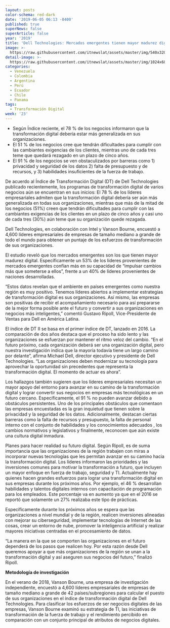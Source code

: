 ```yaml
---
layout: posts
color-schema: red-dark
date: '2019-06-05 06:13 -0400'
published: true
superNews: false
superArticle: false
year: '2019'
title: 'Dell Technologies: Mercados emergentes tienen mayor madurez digital'
image: >-
  https://raw.githubusercontent.com/itnewslat/assets/master/img/540x320/Digitalizacion-empresa-p.jpg
detail-image: >-
  https://raw.githubusercontent.com/itnewslat/assets/master/img/1024x680/Digitalizacion-empresa-g.jpg
categories:
  - Venezuela
  - Colombia
  - Argentina
  - Perú
  - Ecuador
  - Chile
  - Panama
tags:
  - Transformación Digital
week: '23'
---
```

- Según Índice reciente, el 78 % de los negocios informaron que la transformación digital debería estar más generalizada en sus organizaciones.
- El 51 % de los negocios cree que tendrán dificultades para cumplir con las cambiantes exigencias de los clientes, mientras uno de cada tres teme que quedará rezagado en un plazo de cinco años.
- El 91 % de los negocios se ven obstaculizados por barreras como 1) privacidad y seguridad de los datos 2) falta de presupuesto y de recursos, y 3) habilidades insuficientes de la fuerza de trabajo.

De acuerdo al Índice de Transformación Digital (DT) de Dell Technologies publicado recientemente, los programas de transformación digital de varios negocios aún se encuentran en sus inicios: El 78 % de los líderes empresariales admiten que la transformación digital debería ser aún más generalizada en todas sus organizaciones, mientras que más de la mitad de los negocios (51%) creen que tendrán dificultades para cumplir con las cambiantes exigencias de los clientes en un plazo de cinco años y casi uno de cada tres (30%) aún teme que su organización quede rezagada. 

Dell Technologies, en colaboración con Intel y Vanson Bourne, encuestó a 4,600 líderes empresariales de empresas de tamaño mediano a grande de todo el mundo para obtener un puntaje de los esfuerzos de transformación de sus organizaciones.

El estudio reveló que los mercados emergentes son los que tienen mayor madurez digital.  Específicamente un 53% de los líderes provenientes de mercados emergentes confían más en su capacidad de “impulsar cambios más que someterse a ellos”, frente a un 40% de líderes provenientes de naciones desarrolladas.

“Estos datos revelan que el ambiente en países emergentes como nuestra región es muy positivo. Tenemos líderes abiertos a implementar estrategias de transformación digital es sus organizaciones. Así mismo, las empresas son positivas de recibir el acompañamiento necesario para así prepararse de la mejor forma posible ante el futuro y convertir a sus organizaciones en negocios más inteligentes,” comentó Gustavo Ripoll, Vice-Presidente de Ventas para Dell en América Latina.

El índice de DT II se basa en el primer índice de DT, lanzado en 2016. La comparación de dos años destaca que el proceso ha sido lento y las organizaciones se esfuerzan por mantener el ritmo veloz del cambio.
“En el futuro próximo, cada organización deberá ser una organización digital, pero nuestra investigación indica que la mayoría todavía tiene un largo camino por delante”, afirma Michael Dell, director ejecutivo y presidente de Dell Technologies. “Las organizaciones deben modernizar su tecnología para aprovechar la oportunidad sin precedentes que representa la transformación digital. El momento de actuar es ahora”.

Los hallazgos también sugieren que los líderes empresariales necesitan un mayor apoyo del entorno para avanzar en su camino de la transformación digital y lograr convertir sus negocios en empresas más tecnológicas en un futuro cercano. Específicamente, el 91 % no pueden avanzar debido a obstáculos persistentes.   Uno de los principales obstáculos que comentaon las empresas encuestadas es la gran inquietud que tienen sobre la privacidad y la seguridad de los datos. Adicionalmente, destacan ciertas barreras como la falta de recursos y presupuesto, la falta de personal interno con el conjunto de habilidades y los conocimientos adecuados , los cambios normativos y legislativos y finalmente, reconocen que aún existe una cultura digital inmadura.

Planes para hacer realidad su futuro digital.  Según Ripoll, es de suma importancia que las organizaciones de la región trabajen con miras a incorporar nuevas tecnologías que les permitan avanzar en su camino hacia la transformación digital. Los líderes informaron las prioridades y las inversiones comunes para motivar la transformación a futuro, que incluyen un mayor enfoque en fuerza de trabajo, seguridad y TI. Actualmente hay quienes hacen grandes esfuerzos para lograr una transformación digital en sus empresas durante los próximos años. Por ejemplo, el 46 % desarrollan habilidades y talentos digitales internos con capacitación de programación para los empleados. Este porcentaje va en aumento ya que en el 2016 se reportó que solamente un 27% realizaba este tipo de prácticas.

Específicamente durante los próximos años se espera que las organizaciones a nivel mundial y de la región, realicen inversiones alineadas con mejorar su ciberseguridad, implementar tecnologías de Internet de las cosas, crear un entorno de nube, promover la inteligencia artificial y realizar mayores iniciativas centradas en el procesamiento de datos.

“La manera en la que se comporten las organizaciones en el futuro dependerá de los pasos que realicen hoy. Por esta razón desde Dell queremos apoyar a que más organizaciones de la región se unan a la transformación digital y así aseguren sus negocios del futuro,” finalizó Ripoll.

**Metodología de investigación**

En el verano de 2018, Vanson Bourne, una empresa de investigación independiente, encuestó a 4,600 líderes empresariales de empresas de tamaño mediano a grande de 42 países/subregiones para calcular el puesto de sus organizaciones en el índice de transformación digital de Dell Technologies. Para clasificar los esfuerzos de ser negocios digitales de las empresas, Vanson Bourne examinó su estrategia de TI, las iniciativas de transformación de la fuerza de trabajo y el rendimiento percibido en comparación con un conjunto principal de atributos de negocios digitales. 
